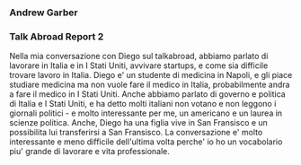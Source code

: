### Andrew Garber

### Talk Abroad Report 2

Nella mia conversazione con Diego sul talkabroad, abbiamo parlato di lavorare in Italia e in I Stati Uniti, avvivare startups, e come sia difficile trovare lavoro in Italia. Diego e' un studente di medicina in Napoli, e gli piace studiare medicina ma non vuole fare il medico in Italia, probabilmente andra a fare il medico in I Stati Uniti. Anche abbiamo parlato di governo e politica di Italia e I Stati Uniti, e ha detto molti italiani non votano e non leggono i giornali politici - e molto interessante per me, un americano e un laurea in scienze politica. Anche, Diego ha una figlia vive in San Fransisco e un possibilita lui transferirsi a San Fransisco. La conversazione e' molto interessante e meno difficile dell'ultima volta perche' io ho un vocabolario piu' grande di lavorare e vita professionale.
